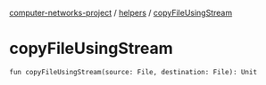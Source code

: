 [computer-networks-project](../index.md) / [helpers](index.md) / [copyFileUsingStream](./copy-file-using-stream.md)

# copyFileUsingStream

`fun copyFileUsingStream(source: File, destination: File): Unit`